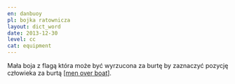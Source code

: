 ```yaml
---
en: danbuoy
pl: bojka ratownicza
layout: dict_word
date: 2013-12-30
level: cc
cat: equipment
---
```


Mała boja z flagą która może być wyrzucona za burtę by zaznaczyć pozycję człowieka za burtą [[men over boat](/dict/men-over-board.html)]. 